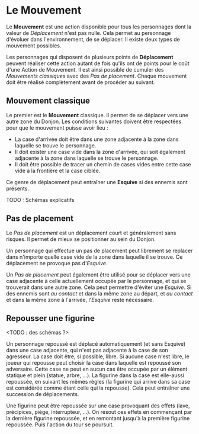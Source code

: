 # Le Mouvement

Le **Mouvement** est une action disponible pour tous les personnages dont la valeur de _Déplacement_ n'est pas nulle. Cela permet au personnage d'évoluer dans l'environnement, de se déplacer. Il existe deux types de mouvement possibles.

Les personnages qui disposent de plusieurs points de **Déplacement** peuvent réaliser cette action autant de fois qu'ils ont de points pour le coût d'une Action de Mouvement. Il est ainsi possible de cumuler des _Mouvements classiques_ avec des _Pas de placement_. Chaque mouvement doit être réalisé complètement avant de procéder au suivant.

## Mouvement classique

Le premier est le **Mouvement** classique. Il permet de se déplacer vers une autre zone du Donjon. Les conditions suivantes doivent être respectées pour que le mouvement puisse avoir lieu :

* La case d'arrivée doit être dans une zone adjacente à la zone dans laquelle se trouve le personnage.
* Il doit exister une case vide dans la zone d'arrivée, qui soit également adjacente à la zone dans laquelle se trouve le personnage.
* Il doit être possible de tracer un chemin de cases vides entre cette case vide à la frontière et la case ciblée.

Ce genre de déplacement peut entraîner une **Esquive** si des ennemis sont présents.

TODO : Schémas explicatifs

## Pas de placement

Le _Pas de placement_ est un déplacement court et généralement sans risques. Il permet de mieux se positionner au sein du Donjon.

Un personnage qui effectue un pas de placement peut librement se replacer dans n'importe quelle case vide de la zone dans laquelle il se trouve. Ce déplacement ne provoque pas d'_Esquive_.

Un _Pas de placement_ peut également être utilisé pour se déplacer vers une case adjacente à celle actuellement occupée par le personnage, et qui se trouverait dans une autre zone. Cela peut permettre d'éviter une _Esquive_. Si des ennemis sont _au contact_ et dans la même zone au départ, et _au contact_ et dans la même zone à l'arrivée, l'_Esquive_ reste nécessaire.

## Repousser une figurine

<TODO : des schémas ?>

Un personnage repoussé est déplacé automatiquement (et sans Esquive) dans une case adjacente, qui n'est pas adjacente à la case de son agresseur. La case doit être, si possible, libre. Si aucune case n'est libre, le joueur qui repousse peut choisir la case dans laquelle est repoussé son adversaire. Cette case ne peut en aucun cas être occupée par un élément statique et plein (statue, arbre, ...). La figurine dans la case est elle-aussi repoussée, en suivant les mêmes règles (la figurine qui arrive dans sa case est considérée comme étant celle qui la repousse). Cela peut entraîner une succession de déplacements.

Une figurine peut être repoussée sur une case provoquant des effets (lave, précipices, piège, interrupteur, ...). On résout ces effets en commençant par la dernière figurine repoussée, et en remontant jusqu'à la première figurine repoussée. Puis l'action du tour se poursuit.
